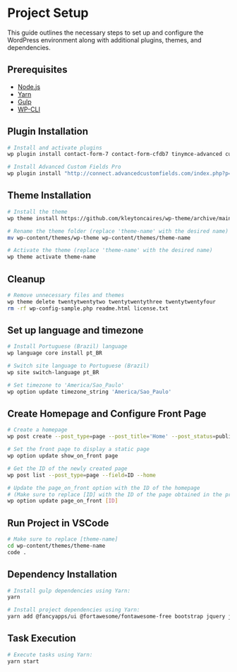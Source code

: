 
# Project Setup
This guide outlines the necessary steps to set up and configure the WordPress environment along with additional plugins, themes, and dependencies.

## Prerequisites
- [Node.js](https://nodejs.org/)
- [Yarn](https://yarnpkg.com/)
- [Gulp](https://gulpjs.com/)
- [WP-CLI](https://wp-cli.org/)

## Plugin Installation
```sh
# Install and activate plugins
wp plugin install contact-form-7 contact-form-cfdb7 tinymce-advanced custom-post-type-ui wordpress-seo wp-mail-smtp wp-migrate-db --activate

# Install Advanced Custom Fields Pro
wp plugin install "http://connect.advancedcustomfields.com/index.php?p=pro&a=download&k=b3JkZXJfaWQ9Nzg5MDd8dHlwZT1kZXZlbG9wZXJ8ZGF0ZT0yMDE2LTA0LTA1IDEzOjQwOjQw" --activate
```

## Theme Installation
```sh
# Install the theme
wp theme install https://github.com/kleytoncaires/wp-theme/archive/main.zip

# Rename the theme folder (replace 'theme-name' with the desired name)
mv wp-content/themes/wp-theme wp-content/themes/theme-name

# Activate the theme (replace 'theme-name' with the desired name)
wp theme activate theme-name
```

## Cleanup
```sh
# Remove unnecessary files and themes
wp theme delete twentytwentytwo twentytwentythree twentytwentyfour
rm -rf wp-config-sample.php readme.html license.txt
```

## Set up language and timezone
```sh
# Install Portuguese (Brazil) language
wp language core install pt_BR

# Switch site language to Portuguese (Brazil)
wp site switch-language pt_BR

# Set timezone to 'America/Sao_Paulo'
wp option update timezone_string 'America/Sao_Paulo'
```

## Create Homepage and Configure Front Page
```sh
# Create a homepage
wp post create --post_type=page --post_title='Home' --post_status=publish

# Set the front page to display a static page
wp option update show_on_front page

# Get the ID of the newly created page
wp post list --post_type=page --field=ID --home

# Update the page_on_front option with the ID of the homepage
# (Make sure to replace [ID] with the ID of the page obtained in the previous step)
wp option update page_on_front [ID]
```

## Run Project in VSCode
```sh
# Make sure to replace [theme-name]
cd wp-content/themes/theme-name
code .
```

## Dependency Installation
```sh
# Install gulp dependencies using Yarn:
yarn

# Install project dependencies using Yarn:
yarn add @fancyapps/ui @fortawesome/fontawesome-free bootstrap jquery jquery-mask-plugin popper.js swiper --save
```

## Task Execution
```sh
# Execute tasks using Yarn:
yarn start
```

